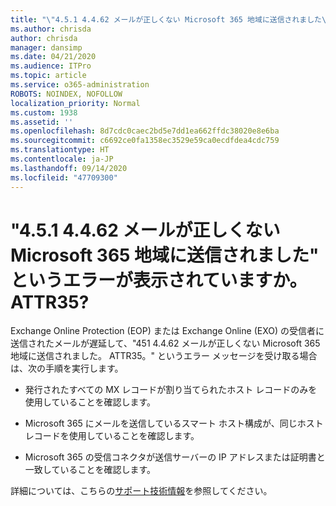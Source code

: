 ```yaml
---
title: "\"4.5.1 4.4.62 メールが正しくない Microsoft 365 地域に送信されました\" というエラーが表示されていますか。 ATTR35?"
ms.author: chrisda
author: chrisda
manager: dansimp
ms.date: 04/21/2020
ms.audience: ITPro
ms.topic: article
ms.service: o365-administration
ROBOTS: NOINDEX, NOFOLLOW
localization_priority: Normal
ms.custom: 1938
ms.assetid: ''
ms.openlocfilehash: 8d7cdc0caec2bd5e7dd1ea662ffdc38020e8e6ba
ms.sourcegitcommit: c6692ce0fa1358ec3529e59ca0ecdfdea4cdc759
ms.translationtype: HT
ms.contentlocale: ja-JP
ms.lasthandoff: 09/14/2020
ms.locfileid: "47709300"
---
```

# <a name="are-you-seeing-error-451-4462-mail-sent-to-the-wrong-microsoft-365-region-attr35"></a>"4.5.1 4.4.62 メールが正しくない Microsoft 365 地域に送信されました" というエラーが表示されていますか。 ATTR35?

Exchange Online Protection (EOP) または Exchange Online (EXO) の受信者に送信されたメールが遅延して、"451 4.4.62 メールが正しくない Microsoft 365 地域に送信されました。 ATTR35。" というエラー メッセージを受け取る場合は、次の手順を実行します。

- 発行されたすべての MX レコードが割り当てられたホスト レコードのみを使用していることを確認します。

- Microsoft 365 にメールを送信しているスマート ホスト構成が、同じホスト レコードを使用していることを確認します。

- Microsoft 365 の受信コネクタが送信サーバーの IP アドレスまたは証明書と一致していることを確認します。

詳細については、こちらの[サポート技術情報](https://support.microsoft.com/help/4057301/attr35-response-code-when-mail-is-sent-to-eop-exo)を参照してください。
